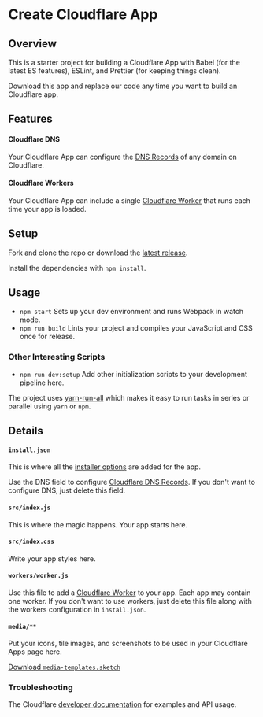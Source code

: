 # Create Cloudflare App

## Overview

This is a starter project for building a Cloudflare App with Babel (for the latest ES features), ESLint, and Prettier (for keeping things clean).

Download this app and replace our code any time you want to build an Cloudflare app.

## Features

#### Cloudflare DNS

Your Cloudflare App can configure the [DNS Records](https://api.cloudflare.com/#dns-records-for-a-zone-properties) of any domain on Cloudflare.

#### Cloudflare Workers

Your Cloudflare App can include a single [Cloudflare Worker](https://developers.cloudflare.com/workers/) that runs each time your app is loaded.

## Setup

Fork and clone the repo or download the [latest release](https://github.com/CloudflareApps/CreateCloudflareApp/releases/latest).

Install the dependencies with `npm install`.

## Usage

- `npm start` Sets up your dev environment and runs Webpack in watch mode.
- `npm run build` Lints your project and compiles your JavaScript and CSS once for release.

### Other Interesting Scripts

- `npm run dev:setup` Add other initialization scripts to your development pipeline here.

The project uses [yarn-run-all](https://www.npmjs.com/package/yarn-run-all) which makes it easy to run tasks in series or parallel using `yarn` or `npm`.

## Details

#### `install.json`

This is where all the [installer options](https://www.cloudflare.com/apps/developer/docs/install-json) are added for the app.

Use the DNS field to configure [Cloudflare DNS Records](https://api.cloudflare.com/#dns-records-for-a-zone-properties). If you don't want to configure DNS, just delete this field.

#### `src/index.js`

This is where the magic happens. Your app starts here.

#### `src/index.css`

Write your app styles here.

#### `workers/worker.js`

Use this file to add a [Cloudflare Worker](https://developers.cloudflare.com/workers/) to your app. Each app may contain one worker. If you don't want to use workers, just delete this file along with the workers configuration in `install.json`.

#### `media/**`

Put your icons, tile images, and screenshots to be used in your Cloudflare Apps page here.

[Download <code class="inline">media-templates.sketch</code>](https://github.com/CloudflareApps/MediaTemplates/raw/master/media-templates.sketch)

### Troubleshooting

The Cloudflare [developer documentation](https://www.cloudflare.com/apps/developer/docs/getting-started) for examples and API usage.

<!--
<a href="https://www.cloudflare.com/apps/[[YOUR APP ALIAS]]/install?source=button">
  <img
    src="https://install.cloudflareapps.com/install-button.png"
    alt="Install [[YOUR APP NAME]] with Cloudflare"
    border="0"
    width="150">
</a> -->
